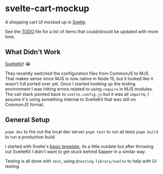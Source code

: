# svelte-cart-mockup

A shopping cart UI mocked up in [Svelte](https://svelte.dev).

See the [TODO](/TODO.md) file for a list of items that could/should be updated with more time.

## What Didn't Work

[SvelteKit](https://kit.svelte.dev)! 😂

They recently switched the configuration files from CommonJS to MJS. That makes sense since MJS is now native in Node 15, but it looked like it wasn't full ported over yet. Once I started hooking up the testing environment I was hitting errors related to using `require` in MJS modules. The call stack pointed back to `svelte.config.js` but it was all `import`s, I assume it's using something internal to SvelteKit that was still on CommonJS format.

## General Setup

`pnpm dev` to fire out the local dev server
`pnpm test` to run all tests
`pnpm build` to run a production build

I started with Svelte's [basic template](https://github.com/sveltejs/template), its a little outdate but after throwing out SvelteKit I didn't want to get stuck behind Sapper in a similar way.

Testing is all done with `Jest`, using `@testing-library/svelte` to help with UI testing.
